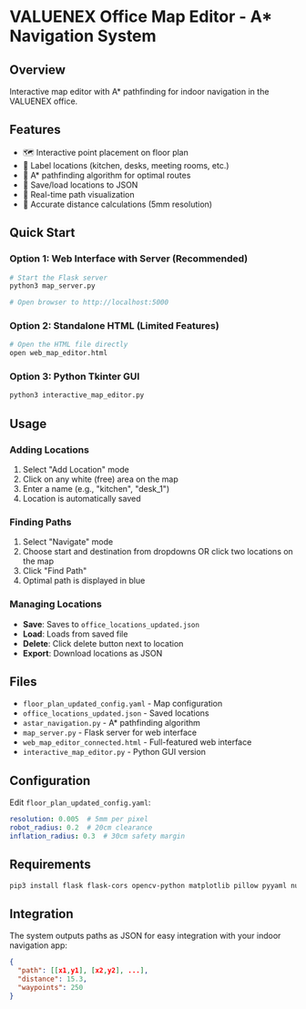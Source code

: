 # VALUENEX Office Map Editor - A* Navigation System

## Overview
Interactive map editor with A* pathfinding for indoor navigation in the VALUENEX office.

## Features
- 🗺️ Interactive point placement on floor plan
- 📍 Label locations (kitchen, desks, meeting rooms, etc.)
- 🚀 A* pathfinding algorithm for optimal routes
- 💾 Save/load locations to JSON
- 🎯 Real-time path visualization
- 📏 Accurate distance calculations (5mm resolution)

## Quick Start

### Option 1: Web Interface with Server (Recommended)
```bash
# Start the Flask server
python3 map_server.py

# Open browser to http://localhost:5000
```

### Option 2: Standalone HTML (Limited Features)
```bash
# Open the HTML file directly
open web_map_editor.html
```

### Option 3: Python Tkinter GUI
```bash
python3 interactive_map_editor.py
```

## Usage

### Adding Locations
1. Select "Add Location" mode
2. Click on any white (free) area on the map
3. Enter a name (e.g., "kitchen", "desk_1")
4. Location is automatically saved

### Finding Paths
1. Select "Navigate" mode
2. Choose start and destination from dropdowns
   OR click two locations on the map
3. Click "Find Path"
4. Optimal path is displayed in blue

### Managing Locations
- **Save**: Saves to `office_locations_updated.json`
- **Load**: Loads from saved file
- **Delete**: Click delete button next to location
- **Export**: Download locations as JSON

## Files

- `floor_plan_updated_config.yaml` - Map configuration
- `office_locations_updated.json` - Saved locations
- `astar_navigation.py` - A* pathfinding algorithm
- `map_server.py` - Flask server for web interface
- `web_map_editor_connected.html` - Full-featured web interface
- `interactive_map_editor.py` - Python GUI version

## Configuration

Edit `floor_plan_updated_config.yaml`:
```yaml
resolution: 0.005  # 5mm per pixel
robot_radius: 0.2  # 20cm clearance
inflation_radius: 0.3  # 30cm safety margin
```

## Requirements
```bash
pip3 install flask flask-cors opencv-python matplotlib pillow pyyaml numpy
```

## Integration
The system outputs paths as JSON for easy integration with your indoor navigation app:
```json
{
  "path": [[x1,y1], [x2,y2], ...],
  "distance": 15.3,
  "waypoints": 250
}
```